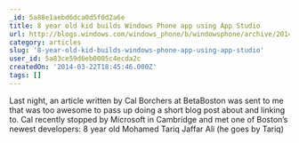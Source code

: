 ```yaml
---
_id: 5a88e1aebd6dca0d5f0d2a6e
title: 8 year old kid builds Windows Phone app using App Studio
url: http://blogs.windows.com/windows_phone/b/windowsphone/archive/2014/03/05/8-year-old-kid-builds-windows-phone-app-using-app-studio.aspx
category: articles
slug: '8-year-old-kid-builds-windows-phone-app-using-app-studio'
user_id: 5a83ce59d6eb0005c4ecda2c
createdOn: '2014-03-22T18:45:46.000Z'
tags: []
---
```


Last night, an article written by Cal Borchers at BetaBoston was sent to me that was too awesome to pass up doing a short blog post about and linking to. Cal recently stopped by Microsoft in Cambridge and met one of Boston’s newest developers: 8 year old Mohamed Tariq Jaffar Ali (he goes by Tariq)
